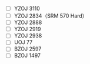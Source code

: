 - [ ] YZOJ 3110
- [ ] YZOJ 2834（SRM 570 Hard）
- [ ] YZOJ 2888
- [ ] YZOJ 2919
- [ ] YZOJ 2938
- [ ] UOJ 77
- [ ] BZOJ 2597
- [ ] BZOJ 1497